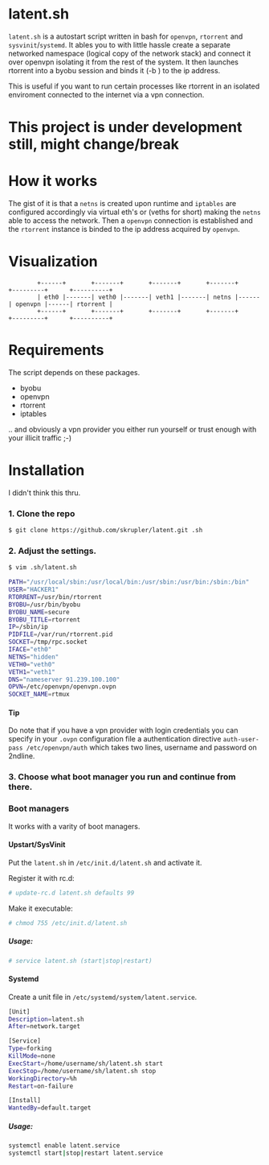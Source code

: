 # latent.sh
`latent.sh` is a autostart script written in bash for `openvpn`, `rtorrent` and `sysvinit`/`systemd`. It ables you to with little hassle create a separate networked namespace (logical copy of the network stack) and connect it over openvpn isolating it from the rest of the system. It then launches rtorrent into a byobu session and binds it (-b <ipaddr>) to the ip address.

This is useful if you want to run certain processes like rtorrent in an isolated enviroment connected to the internet
via a vpn connection.

# This project is under development still, might change/break

# How it works
The gist of it is that a `netns` is created upon runtime and `iptables` are configured accordingly via virtual eth's or (veths for short) making the `netns` able to access the network.
Then a `openvpn` connection is established and the `rtorrent` instance is binded to the ip address acquired by `openvpn`.

# Visualization
```
        +------+       +-------+       +-------+       +-------+      +---------+      +----------+
        | eth0 |-------| veth0 |-------| veth1 |-------| netns |------| openvpn |------| rtorrent |
        +------+       +-------+       +-------+       +-------+      +---------+      +----------+
```

# Requirements
The script depends on these packages.

* byobu
* openvpn
* rtorrent
* iptables

.. and obviously a vpn provider you either run yourself or trust enough with your illicit traffic ;-)

# Installation
I didn't think this thru.

### 1. Clone the repo
```bash
$ git clone https://github.com/skrupler/latent.git .sh
```
### 2. Adjust the settings.
```bash
$ vim .sh/latent.sh
```

```bash
PATH="/usr/local/sbin:/usr/local/bin:/usr/sbin:/usr/bin:/sbin:/bin"
USER="HACKER1"
RTORRENT=/usr/bin/rtorrent
BYOBU=/usr/bin/byobu
BYOBU_NAME=secure
BYOBU_TITLE=rtorrent
IP=/sbin/ip
PIDFILE=/var/run/rtorrent.pid
SOCKET=/tmp/rpc.socket
IFACE="eth0"
NETNS="hidden"
VETH0="veth0"
VETH1="veth1"
DNS="nameserver 91.239.100.100"
OPVN=/etc/openvpn/openvpn.ovpn
SOCKET_NAME=rtmux
```

#### Tip
Do note that if you have a vpn provider with login credentials you can specify in your `.ovpn` configuration file a authentication directive `auth-user-pass /etc/openvpn/auth` which takes two lines, username and password on 2ndline.

### 3. Choose what boot manager you run and continue from there.

### Boot managers
It works with a varity of boot managers. 

#### Upstart/SysVinit
Put the `latent.sh` in `/etc/init.d/latent.sh` and activate it.

Register it with rc.d:
```bash
# update-rc.d latent.sh defaults 99
```

Make it executable:
```bash
# chmod 755 /etc/init.d/latent.sh
```

##### Usage:
```bash
# service latent.sh (start|stop|restart)
```

#### Systemd
Create a unit file in `/etc/systemd/system/latent.service`.

```bash
[Unit]
Description=latent.sh
After=network.target

[Service]
Type=forking
KillMode=none
ExecStart=/home/username/sh/latent.sh start
ExecStop=/home/username/sh/latent.sh stop
WorkingDirectory=%h
Restart=on-failure

[Install]
WantedBy=default.target
```

##### Usage:

```bash
systemctl enable latent.service
systemctl start|stop|restart latent.service
```
